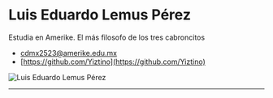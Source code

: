 # Luis Eduardo Lemus Pérez

Estudia en Amerike. El más filosofo de los tres cabroncitos

- [cdmx2523@amerike.edu.mx](cdmx2523@amerike.edu.mx)
- [https://github.com/Yiztino](https://github.com/Yiztino)

![Luis Eduardo Lemus Pérez](../img/Yx-Z-io.jpg)

---